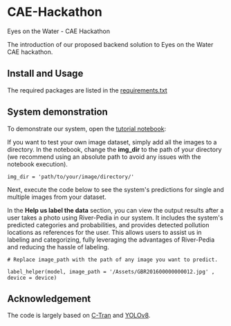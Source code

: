 # CAE-Hackathon
Eyes on the Water - CAE Hackathon

The introduction of our proposed backend solution to Eyes on the Water CAE hackathon.

## Install and Usage

The required packages are listed in the [requirements.txt](folder/file_to_link_to.txt)

## System demonstration

To demonstrate our system, open the [tutorial notebook](folder/file_to_link_to.txt):

If you want to test your own image dataset, simply add all the images to a directory. In the notebook, change the **img_dir** to the path of your directory (we recommend using an absolute path to avoid any issues with the notebook execution).

```
img_dir = 'path/to/your/image/directory/'
```

Next, execute the code below to see the system's predictions for single and multiple images from your dataset.

In the **Help us label the data** section, you can view the output results after a user takes a photo using River-Pedia in our system. It includes the system's predicted categories and probabilities, and provides detected pollution locations as references for the user. This allows users to assist us in labeling and categorizing, fully leveraging the advantages of River-Pedia and reducing the hassle of labeling.

```
# Replace image_path with the path of any image you want to predict.

label_helper(model, image_path = '/Assets/GBR201600000000012.jpg' , device = device)
```


## Acknowledgement

The code is largely based on [C-Tran](https://github.com/QData/C-Tran) and [YOLOv8](https://github.com/ultralytics/ultralytics).